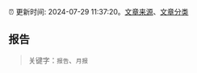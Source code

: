 :alarm_clock: 更新时间: 2024-07-29 11:37:20。[文章来源](/README.md)、[文章分类](/TAGS.md)

## 报告


> 关键字：`报告`、`月报`



